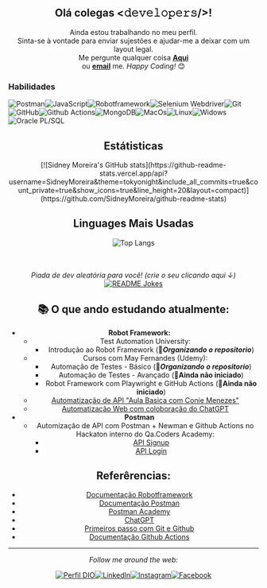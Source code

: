 <div align="center">
<h2> Olá colegas <𝚍𝚎𝚟𝚎𝚕𝚘𝚙𝚎𝚛𝚜/>! </h2>
</div>


<div align="center">
Ainda estou trabalhando no meu perfil. <br>
Sinta-se à vontade para enviar sujestões e ajudar-me a deixar com um layout legal.  <br>
Me pergunte qualquer coisa <a href="https://github.com/SidneyMoreira/SidneyMoreira/issues/new"><b>Aqui</b></a><br>
ou <a href="mailto:sidmoreira.hp@gmail.com"><b>email</b></a> me.
<i>Happy Coding!</i> 😊

</div>

### Habilidades

![Postman](https://img.shields.io/badge/Postman-000?style=for-the-badge&logo=postman)![JavaScript](https://img.shields.io/badge/JavaScript-000?style=for-the-badge&logo=javascript&logoColor=30A3DC)![Robotframework](https://img.shields.io/badge/Robotframework-000?style=for-the-badge&logo=robotframework)![Selenium Webdriver](https://img.shields.io/badge/Selenium-000?style=for-the-badge&logo=selenium)![Git](https://img.shields.io/badge/Git-000?style=for-the-badge&logo=git)![GitHub](https://img.shields.io/badge/Github-000?style=for-the-badge&logo=github)![Github Actions](https://img.shields.io/badge/Githubactions-000?style=for-the-badge&logo=githubactions)![MongoDB](https://img.shields.io/badge/MongoDB-000?style=for-the-badge&logo=mongodb)![MacOs](https://img.shields.io/badge/Macos-000?style=for-the-badge&logo=macos)![Linux](https://img.shields.io/badge/Linux-000?style=for-the-badge&logo=linux)![Widows](https://img.shields.io/badge/Windows-000?style=for-the-badge&logo=windows)![Oracle PL/SQL](https://img.shields.io/badge/Oracle-000?style=for-the-badge&logo=oracle)


<div align="center">
  <h2>
    Estátisticas 
  </h2>
[![Sidney Moreira's GitHub stats](https://github-readme-stats.vercel.app/api?username=SidneyMoreira&theme=tokyonight&include_all_commits=true&count_private=true&show_icons=true&line_height=20&layout=compact)](https://github.com/SidneyMoreira/github-readme-stats)

## Linguages Mais Usadas

![Top Langs](https://github-readme-stats-git-masterrstaa-rickstaa.vercel.app/api/top-langs/?username=SidneyMoreira&theme=tokyonight&layout=compact)

</br>
</br>
<i>Piada de dev aleatória para você! (crie o seu clicando aqui ↓)</i><br>
<a href="https://readme-jokes.vercel.app"><img align="center" src="https://readme-jokes.vercel.app/api?bgColor=%23073b4c&textColor=%2306d6a0&aColor=%2306d6a0&borderColor=%2306d6a0" alt="README Jokes"></a>

## 📚 O que ando estudando atualmente:

- **Robot Framework:** 
  - Test Automation University:
    - Introdução ao Robot Framework (🚨***Organizando o repositorio***)
  - Cursos com May Fernandes (Udemy):
    - Automação de Testes - Básico (🚨***Organizando o repositorio***)
    - Automação de Testes - Avançado (🚨**Ainda não iniciado**)
    - Robot Framework com Playwright e GitHub Actions (🚨**Ainda não iniciado**)
  - [Automatização de API "Aula Basica com Conie Menezes"](https://github.com/SidneyMoreira/LivesAulas_ConieMenezes)
  - [Automatização Web com coloboração do ChatGPT](https://github.com/SidneyMoreira/QAxperience)
- **Postman**
  - Automização de API com Postman + Newman e Github Actions no Hackaton interno do Qa.Coders Academy:
    - [API Signup](https://github.com/SidneyMoreira/guardioes-automation-postman-erp-signup)
    - [API Login](https://github.com/SidneyMoreira/guardioes-automation-postman-erp-login)

## Referêrencias:

- [Documentação Robotframework](https://robotframework.org/)
- [Documentação Postman](https://learning.postman.com/docs/introduction/overview/)
- [Postman Academy](https://academy.postman.com/)
- [ChatGPT](https://chat.openai.com/)
- [Primeiros passo com Git e Github](https://github.com/elidianaandrade/dio-curso-git-github/blob/main/materiais-de-apoio/03-primeiros-passos-com-git-e-github.md)
- [Documentação Github Actions](https://docs.github.com/en/actions)

---
<i>Follow me around the web:</i><br>

[![Perfil DIO](https://img.shields.io/badge/DIO/PERFIL-darkblue)](https://www.dio.me/users/kadarpegasus)<a href="https://www.linkedin.com/in/sidmoreira" target="_blank"><img src="https://img.shields.io/badge/LinkedIn-%230077B5.svg?&style=flat-square&logo=linkedin&logoColor=white" alt="LinkedIn"></a><a href="https://www.instagram.com/sidnei_moreira" target="_blank"><img src="https://img.shields.io/badge/Instagram-%23E4405F.svg?&style=flat-square&logo=instagram&logoColor=white" alt="Instagram"></a><a href="https://www.facebook.com/Kyosanim.SidneyMoreira" target="_blank"><img src="https://img.shields.io/badge/Facebook-%231877F2.svg?&style=flat-square&logo=facebook&logoColor=white" alt="Facebook"></a>
</div>